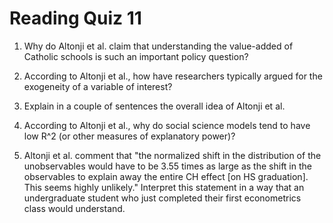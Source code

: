 # Reading Quiz 11

1. Why do Altonji et al. claim that understanding the value-added of Catholic schools is such an important policy question?

2. According to Altonji et al., how have researchers typically argued for the exogeneity of a variable of interest?

3. Explain in a couple of sentences the overall idea of Altonji et al.

4. According to Altonji et al., why do social science models tend to have low R^2 (or other measures of explanatory power)?

5. Altonji et al. comment that "the normalized shift in the distribution of the unobservables would have to be 3.55 times as large as the shift in the observables to explain away the entire CH effect [on HS graduation]. This seems highly unlikely." Interpret this statement in a way that an undergraduate student who just completed their first econometrics class would understand.
